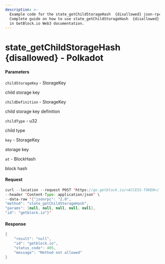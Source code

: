 ```yaml
---
description: >-
  Example code for the state_getChildStorageHash  {disallowed} json-rpc method.
  Сomplete guide on how to use state_getChildStorageHash  {disallowed} json-rpc
  in GetBlock.io Web3 documentation.
---
```


# state\_getChildStorageHash {disallowed} - Polkadot

#### Parameters

`childStorageKey` - StorageKey

child storage key

`childDefinition` - StorageKey

child storage key definition

`childType` - u32

child type

`key` - StorageKey

storage key

`at` - BlockHash

block hash

#### Request

```java
curl --location --request POST 'https://go.getblock.io/<ACCESS-TOKEN>/' \
--header 'Content-Type: application/json' \ 
--data-raw '{"jsonrpc": "2.0",
"method": "state_getChildStorageHash",
"params": [null, null, null, null, null],
"id": "getblock.io"}'
```

#### Response

```java
{
    "result": "null",
    "id": "getblock.io",
    "status_code": 405,
    "message": "Method not allowed"
}
```
